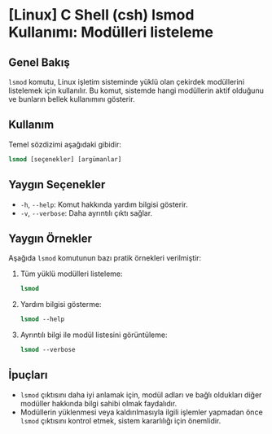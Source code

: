# [Linux] C Shell (csh) lsmod Kullanımı: Modülleri listeleme

## Genel Bakış
`lsmod` komutu, Linux işletim sisteminde yüklü olan çekirdek modüllerini listelemek için kullanılır. Bu komut, sistemde hangi modüllerin aktif olduğunu ve bunların bellek kullanımını gösterir.

## Kullanım
Temel sözdizimi aşağıdaki gibidir:
```csh
lsmod [seçenekler] [argümanlar]
```

## Yaygın Seçenekler
- `-h`, `--help`: Komut hakkında yardım bilgisi gösterir.
- `-v`, `--verbose`: Daha ayrıntılı çıktı sağlar.

## Yaygın Örnekler
Aşağıda `lsmod` komutunun bazı pratik örnekleri verilmiştir:

1. Tüm yüklü modülleri listeleme:
   ```csh
   lsmod
   ```

2. Yardım bilgisi gösterme:
   ```csh
   lsmod --help
   ```

3. Ayrıntılı bilgi ile modül listesini görüntüleme:
   ```csh
   lsmod --verbose
   ```

## İpuçları
- `lsmod` çıktısını daha iyi anlamak için, modül adları ve bağlı oldukları diğer modüller hakkında bilgi sahibi olmak faydalıdır.
- Modüllerin yüklenmesi veya kaldırılmasıyla ilgili işlemler yapmadan önce `lsmod` çıktısını kontrol etmek, sistem kararlılığı için önemlidir.